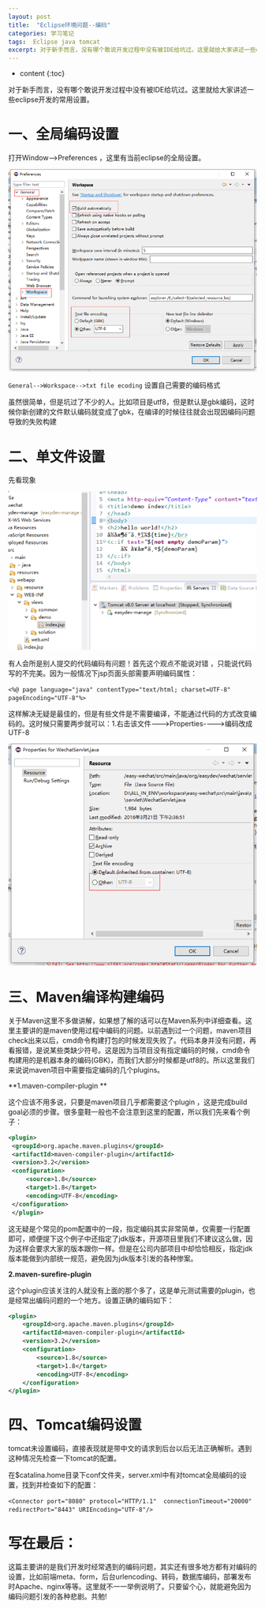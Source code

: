 ```yaml
---
layout: post
title:  "Eclipse环境问题--编码"
categories: 学习笔记
tags:  Eclipse java tomcat
excerpt: 对于新手而言，没有哪个敢说开发过程中没有被IDE给坑过。这里就给大家讲述一些eclipse开发的常用设置。
---
```


* content
{:toc}

对于新手而言，没有哪个敢说开发过程中没有被IDE给坑过。这里就给大家讲述一些eclipse开发的常用设置。

# 一、全局编码设置

打开Window-->Preferences ，这里有当前eclipse的全局设置。

![2018/09/06/1.png](https://github.com/eukire/imgSrc/blob/master/2018/09/06/1.png?raw=true)

`General-->Workspace-->txt file ecoding` 设置自己需要的编码格式

虽然很简单，但是坑过了不少的人。比如项目是utf8，但是默认是gbk编码，这时候你新创建的文件默认编码就变成了gbk，在编译的时候往往就会出现因编码问题导致的失败构建

# 二、单文件设置

先看现象

![2018/09/06/2.png](https://github.com/eukire/imgSrc/blob/master/2018/09/06/2.png?raw=true)

有人会所是别人提交的代码编码有问题！首先这个观点不能说对错 ，只能说代码写的不完美。因为一般情况下jsp页面头部需要声明编码属性：

`<%@ page language="java" contentType="text/html; charset=UTF-8" pageEncoding="UTF-8"%>`

这样解决无疑是最佳的，但是有些文件是不需要编译，不能通过代码的方式改变编码的。这时候只需要两步就可以：1.右击该文件--->Properties---->编码改成UTF-8

![2018/09/06/3.png](https://github.com/eukire/imgSrc/blob/master/2018/09/06/3.png?raw=true)

# 三、Maven编译构建编码

关于Maven这里不多做讲解，如果想了解的话可以在Maven系列中详细查看。这里主要讲的是maven使用过程中编码的问题。以前遇到过一个问题，maven项目check出来以后，cmd命令构建打包的时候发现失败了。代码本身并没有问题，再看报错，是说某些类缺少符号。这是因为当项目没有指定编码的时候，cmd命令构建用的是机器本身的编码(GBK)，而我们大部分时候都是utf8的。所以这里我们来说说maven项目中需要指定编码的几个plugins。

**1.maven-compiler-plugin **

这个应该不用多说，只要是maven项目几乎都需要这个plugin ，这是完成build goal必须的步骤。很多童鞋一般也不会注意到这里的配置，所以我们先来看个例子：

``` xml
<plugin>
 <groupId>org.apache.maven.plugins</groupId>
 <artifactId>maven-compiler-plugin</artifactId>
 <version>3.2</version>
 <configuration>
     <source>1.8</source>
     <target>1.8</target>
     <encoding>UTF-8</encoding>
 </configuration>
 </plugin> 
```
这无疑是个常见的pom配置中的一段，指定编码其实非常简单，仅需要一行配置即可，顺便提下这个例子中还指定了jdk版本，开源项目里我们不建议这么做，因为这样会要求大家的版本跟你一样。但是在公司内部项目中却恰恰相反，指定jdk版本能做到内部统一规范，避免因为jdk版本引发的各种惨案。

**2.maven-surefire-plugin**

这个plugin应该关注的人就没有上面的那个多了，这是单元测试需要的plugin，也是经常出编码问题的一个地方。设置正确的编码如下：

```xml
<plugin>
    <groupId>org.apache.maven.plugins</groupId>
    <artifactId>maven-compiler-plugin</artifactId>
    <version>3.2</version>
    <configuration>
        <source>1.8</source>
        <target>1.8</target>
        <encoding>UTF-8</encoding>
    </configuration>
</plugin>
```

# 四、Tomcat编码设置

tomcat未设置编码，直接表现就是带中文的请求到后台以后无法正确解析。遇到这种情况先检查一下tomcat的配置。

在$catalina.home目录下conf文件夹，server.xml中有对tomcat全局编码的设置，找到并检查如下的配置：

`<Connector port="8080" protocol="HTTP/1.1"  connectionTimeout="20000" redirectPort="8443" URIEncoding="UTF-8"/>`

# 写在最后：

这篇主要讲的是我们开发时经常遇到的编码问题，其实还有很多地方都有对编码的设置，比如前端meta、form，后台urlencoding、转码，数据库编码，部署发布时Apache、nginx等等。这里就不一一举例说明了。只要留个心，就能避免因为编码问题引发的各种悲剧。共勉!


